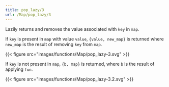 ```yaml
---
title: pop_lazy/3
url: /Map/pop_lazy/3
---
```



Lazily returns and removes the value associated with `key` in `map`.

If `key` is present in `map` with value `value`, `{value, new_map}` is returned where `new_map` is the result of removing `key` from `map`.

{{< figure src="images/functions/Map/pop_lazy-3.svg" >}}

If `key` is not present in `map`, `{b, map}` is returned, where `b` is the result of applying `fun`.

{{< figure src="images/functions/Map/pop_lazy-3.2.svg" >}}
